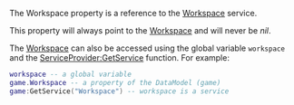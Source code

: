 The Workspace property is a reference to the [Workspace](https://developer.roblox.com/en-us/api-reference/class/Workspace) service.

This property will always point to the [Workspace](https://developer.roblox.com/en-us/api-reference/class/Workspace) and will never be _nil_.

The [Workspace](https://developer.roblox.com/en-us/api-reference/class/Workspace) can also be accessed using the global variable `workspace` and the [ServiceProvider:GetService](https://developer.roblox.com/en-us/api-reference/function/ServiceProvider/GetService) function. For example:

```lua
workspace -- a global variable
game.Workspace -- a property of the DataModel (game)
game:GetService("Workspace") -- workspace is a service
```